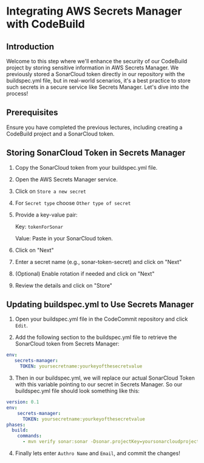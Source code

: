 # Integrating AWS Secrets Manager with CodeBuild
## Introduction
Welcome to this step where we'll enhance the security of our CodeBuild project by storing sensitive information in AWS Secrets Manager. We previously stored a SonarCloud token directly in our repository with the buildspec.yml file, but in real-world scenarios, it's a best practice to store such secrets in a secure service like Secrets Manager. Let's dive into the process!

## Prerequisites
Ensure you have completed the previous lectures, including creating a CodeBuild project and a SonarCloud token.

## Storing SonarCloud Token in Secrets Manager
1. Copy the SonarCloud token from your buildspec.yml file.

2. Open the AWS Secrets Manager service.

3. Click on `Store a new secret`

4. For `Secret type` choose `Other type of secret`

5. Provide a key-value pair:

   Key: `tokenForSonar`

   Value: Paste in your SonarCloud token.

6. Click on "Next"

7. Enter a secret name (e.g., sonar-token-secret) and click on "Next"

8. (Optional) Enable rotation if needed and click on "Next"

9. Review the details and click on "Store"

## Updating buildspec.yml to Use Secrets Manager
1. Open your buildspec.yml file in the CodeCommit repository and click `Edit`.

2. Add the following section to the buildspec.yml file to retrieve the SonarCloud token from Secrets Manager:

```yaml
env:
   secrets-manager:
     TOKEN: yoursecretname:yourkeyofthesecretvalue               
```

3. Then in our buildspec.yml, we will replace our actual SonarCloud Token with this variable pointing to our secret in Secrets Manager. So our buildspec.yml file should look something like this:

```yaml
version: 0.1
env:
    secrets-manager:
      TOKEN: yoursecretname:yourkeyofthesecretvalue 
phases:
  build:
    commands:
      - mvn verify sonar:sonar -Dsonar.projectKey=yoursonarcloudprojectkey -Dsonar.organization=yoursonarcloudorg -Dsonar.host.url=https://sonarcloud.io -Dsonar.login=$TOKEN
```

4. Finally lets enter `Authro Name` and `Email`, and commit the changes!






